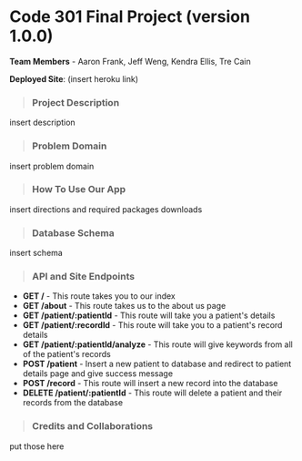 # Code 301 Final Project (version 1.0.0)

**Team Members** - Aaron Frank, Jeff Weng, Kendra Ellis, Tre Cain

**Deployed Site**: (insert heroku link)

>### Project Description
insert description

>### Problem Domain
insert problem domain

>### How To Use Our App
insert directions and required packages downloads

>### Database Schema
insert schema

>### API and Site Endpoints
* **GET /** - This route takes you to our index
* **GET /about** - This route takes us to the about us page
* **GET /patient/:patientId** - This route will take you a patient's details
* **GET /patient/:recordId** -  This route will take you to a patient's record details
* **GET /patient/:patientId/analyze** - This route will give keywords from all of the patient's records
* **POST /patient** - Insert a new patient to database and redirect to patient details page and give success message
* **POST /record** - This route will insert a new record into the database
* **DELETE /patient/:patientId** - This route will delete a patient and their records from the database

>### Credits and Collaborations
put those here
